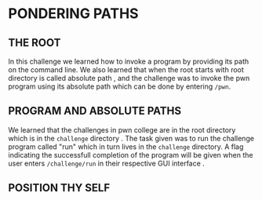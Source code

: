 # PONDERING PATHS

## THE ROOT 

In this challenge we learned how to invoke a program by providing its path on the command line. We also learned that when  the root starts with root directory is called absolute path ,
and the challenge was to invoke the pwn program using its absolute path which can be done by entering `/pwn`. 

## PROGRAM AND ABSOLUTE PATHS

We learned that the challenges in pwn college are in the root directory which is in  the `challenge` directory . 
The task given was to run the challenge program called "run" which in turn lives in  the `challenge` directory. 
A flag indicating the successfull completion of the program will be given when the user enters `/challenge/run` in their respective GUI interface .

## POSITION THY SELF

